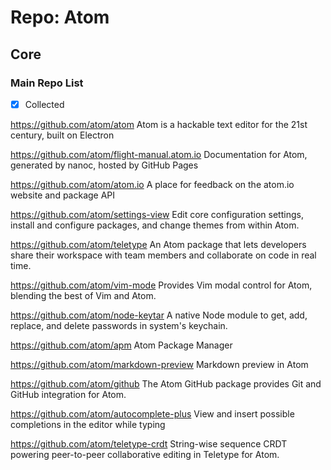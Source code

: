 # Repo: Atom

## Core

### Main Repo List

- [X] Collected

https://github.com/atom/atom
Atom is a hackable text editor for the 21st century, built on Electron

https://github.com/atom/flight-manual.atom.io
Documentation for Atom, generated by nanoc, hosted by GitHub Pages

https://github.com/atom/atom.io
A place for feedback on the atom.io website and package API

https://github.com/atom/settings-view
Edit core configuration settings, install and configure packages, and change themes from within Atom.

https://github.com/atom/teletype
An Atom package that lets developers share their workspace with team members and collaborate on code in real time.

https://github.com/atom/vim-mode
Provides Vim modal control for Atom, blending the best of Vim and Atom.

https://github.com/atom/node-keytar
A native Node module to get, add, replace, and delete passwords in system's keychain.

https://github.com/atom/apm
Atom Package Manager

https://github.com/atom/markdown-preview
Markdown preview in Atom

https://github.com/atom/github
The Atom GitHub package provides Git and GitHub integration for Atom.

https://github.com/atom/autocomplete-plus
View and insert possible completions in the editor while typing

https://github.com/atom/teletype-crdt
String-wise sequence CRDT powering peer-to-peer collaborative editing in Teletype for Atom. 

